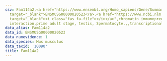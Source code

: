 ```yaml
---
csv: Fam114a2,<a href="https://www.ensembl.org/Homo_sapiens/Gene/Summary?db=core;g=ENSMUSG00000020523"
  target="_blank">ENSMUSG00000020523</a>,<a href="https://www.ncbi.nlm.nih.gov/pubmed/25450459"
  target="_blank"><i class="fas fa-file"></i></a>",chromatin immunoprecipitation assay,direct
  interaction,prime adult stage, testis, Spermatocyte,,,transcriptional regulation,
data_alias: Fam114a2
data_id: ENSMUSG00000020523
data_numevidence: 1
data_species: Mus musculus
data_taxid: '10090'
title: Fam114a2
---
```

